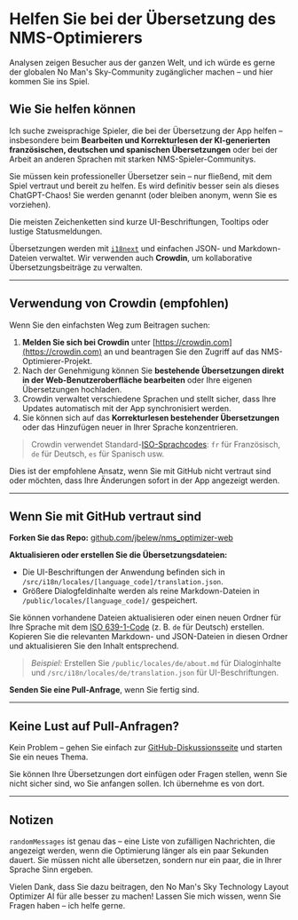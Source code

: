 # Helfen Sie bei der Übersetzung des NMS-Optimierers

Analysen zeigen Besucher aus der ganzen Welt, und ich würde es gerne der globalen No Man's Sky-Community zugänglicher machen – und hier kommen Sie ins Spiel.

## Wie Sie helfen können

Ich suche zweisprachige Spieler, die bei der Übersetzung der App helfen – insbesondere beim **Bearbeiten und Korrekturlesen der KI-generierten französischen, deutschen und spanischen Übersetzungen** oder bei der Arbeit an anderen Sprachen mit starken NMS-Spieler-Communitys.

Sie müssen kein professioneller Übersetzer sein – nur fließend, mit dem Spiel vertraut und bereit zu helfen. Es wird definitiv besser sein als dieses ChatGPT-Chaos! Sie werden genannt (oder bleiben anonym, wenn Sie es vorziehen).

Die meisten Zeichenketten sind kurze UI-Beschriftungen, Tooltips oder lustige Statusmeldungen.

Übersetzungen werden mit [`i18next`](https://www.i18next.com/) und einfachen JSON- und Markdown-Dateien verwaltet. Wir verwenden auch **Crowdin**, um kollaborative Übersetzungsbeiträge zu verwalten.

---

## Verwendung von Crowdin (empfohlen)

Wenn Sie den einfachsten Weg zum Beitragen suchen:

1. **Melden Sie sich bei Crowdin** unter [https://crowdin.com](https://crowdin.com) an und beantragen Sie den Zugriff auf das NMS-Optimierer-Projekt.
2. Nach der Genehmigung können Sie **bestehende Übersetzungen direkt in der Web-Benutzeroberfläche bearbeiten** oder Ihre eigenen Übersetzungen hochladen.
3. Crowdin verwaltet verschiedene Sprachen und stellt sicher, dass Ihre Updates automatisch mit der App synchronisiert werden.
4. Sie können sich auf das **Korrekturlesen bestehender Übersetzungen** oder das Hinzufügen neuer in Ihrer Sprache konzentrieren.

> Crowdin verwendet Standard-[ISO-Sprachcodes](https://en.wikipedia.org/wiki/List_of_ISO_639-1_codes): `fr` für Französisch, `de` für Deutsch, `es` für Spanisch usw.

Dies ist der empfohlene Ansatz, wenn Sie mit GitHub nicht vertraut sind oder möchten, dass Ihre Änderungen sofort in der App angezeigt werden.

---

## Wenn Sie mit GitHub vertraut sind

**Forken Sie das Repo:**
[github.com/jbelew/nms_optimizer-web](https://github.com/jbelew/nms_optimizer-web)

**Aktualisieren oder erstellen Sie die Übersetzungsdateien:**

- Die UI-Beschriftungen der Anwendung befinden sich in `/src/i18n/locales/[language_code]/translation.json`.
- Größere Dialogfeldinhalte werden als reine Markdown-Dateien in `/public/locales/[language_code]/` gespeichert.

Sie können vorhandene Dateien aktualisieren oder einen neuen Ordner für Ihre Sprache mit dem [ISO 639-1-Code](https://en.wikipedia.org/wiki/List_of-ISO_639-1-codes) (z. B. `de` für Deutsch) erstellen. Kopieren Sie die relevanten Markdown- und JSON-Dateien in diesen Ordner und aktualisieren Sie den Inhalt entsprechend.

> _Beispiel:_ Erstellen Sie `/public/locales/de/about.md` für Dialoginhalte und `/src/i18n/locales/de/translation.json` für UI-Beschriftungen.

**Senden Sie eine Pull-Anfrage**, wenn Sie fertig sind.

---

## Keine Lust auf Pull-Anfragen?

Kein Problem – gehen Sie einfach zur [GitHub-Diskussionsseite](https://github.com/jbelew/nms_optimizer-web/discussions) und starten Sie ein neues Thema.

Sie können Ihre Übersetzungen dort einfügen oder Fragen stellen, wenn Sie nicht sicher sind, wo Sie anfangen sollen. Ich übernehme es von dort.

---

## Notizen

`randomMessages` ist genau das – eine Liste von zufälligen Nachrichten, die angezeigt werden, wenn die Optimierung länger als ein paar Sekunden dauert. Sie müssen nicht alle übersetzen, sondern nur ein paar, die in Ihrer Sprache Sinn ergeben.

Vielen Dank, dass Sie dazu beitragen, den No Man's Sky Technology Layout Optimizer AI für alle besser zu machen! Lassen Sie mich wissen, wenn Sie Fragen haben – ich helfe gerne.